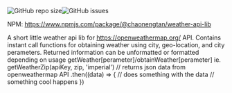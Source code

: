 ![GitHub repo size](https://img.shields.io/github/repo-size/ChaonengTan/FEW2.1-WeatherAPILib)![GitHub issues](https://img.shields.io/github/issues-raw/ChaonengTan/FEW2.1-WeatherAPILib)

NPM: https://www.npmjs.com/package/@chaonengtan/weather-api-lib

A short little weather api lib for https://openweathermap.org/ API.
Contains instant call functions for obtaining weather using city, geo-location, and city perameters.
Returned information can be unformatted or formatted depending on usage getWeather[perameter]/obtainWeather[perameter]
ie.
getWeatherZip(apiKey, zip, 'imperial') // returns json data from openweathermap API
    .then((data) => { // does something with the data
        // something cool happens
    })
